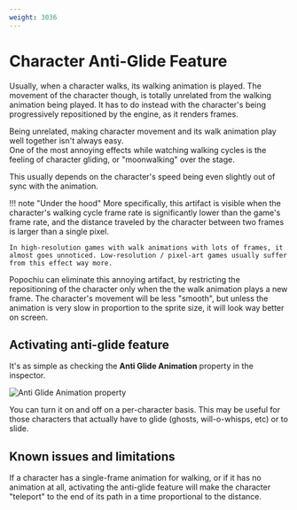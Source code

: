 ```yaml
---
weight: 3036
---
```


# Character Anti-Glide Feature

Usually, when a character walks, its walking animation is played. The movement of the character though, is totally unrelated from the walking animation being played. It has to do instead with the character's being progressively repositioned by the engine, as it renders frames.

Being unrelated, making character movement and its walk animation play well together isn't always easy.  
One of the most annoying effects while watching walking cycles is the feeling of character gliding, or "moonwalking" over the stage.

This usually depends on the character's speed being even slightly out of sync with the animation.

!!! note "Under the hood"
    More specifically, this artifact is visible when the character's walking cycle frame rate is significantly lower than the game's frame rate, and the distance traveled by the character between two frames is larger than a single pixel.

    In high-resolution games with walk animations with lots of frames, it almost goes unnoticed. Low-resolution / pixel-art games usually suffer from this effect way more. 

Popochiu can eliminate this annoying artifact, by restricting the repositioning of the character only when the the walk animation plays a new frame. The character's movement will be less "smooth", but unless the animation is very slow in proportion to the sprite size, it will look way better on screen.

## Activating anti-glide feature

It's as simple as checking the **Anti Glide Animation** property in the inspector.

![Anti Glide Animation property](../../assets/images/how-to-develop-a-game/adv_tech-anti_glide-1-inspector.png "Set the anti-glide feature in the character's inspector")

You can turn it on and off on a per-character basis. This may be useful for those characters that actually have to glide (ghosts, will-o-whisps, etc) or to slide.

## Known issues and limitations

If a character has a single-frame animation for walking, or if it has no animation at all, activating the anti-glide feature will make the character "teleport" to the end of its path in a time proportional to the distance.
